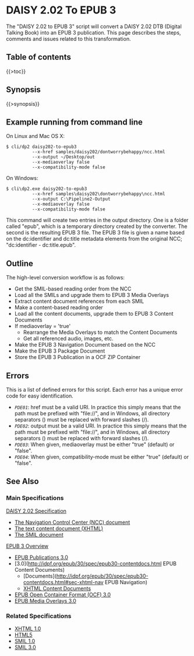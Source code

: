<link rev="dp2:doc" href="resources/xml/daisy202-to-epub3.xpl"/>
<link rel="rdf:type" href="http://www.daisy.org/ns/pipeline/userdoc"/>
<meta property="dc:title" content="DAISY 2.02 to EPUB 3"/>

<!--
labels: [Type-Doc,Compoment-UserGuide,Component-Module,Component-Script]
sidebar: UserGuideToc
-->

# DAISY 2.02 To EPUB 3

The "DAISY 2.02 to EPUB 3" script will convert a DAISY 2.02 DTB (Digital Talking Book) into an EPUB 3 publication.
This page describes the steps, comments and issues related to this transformation.

## Table of contents

{{>toc}}

## Synopsis

{{>synopsis}}

## Example running from command line

On Linux and Mac OS X:

    $ cli/dp2 daisy202-to-epub3
              --x-href samples/daisy202/dontworrybehappy/ncc.html
              --x-output ~/Desktop/out
              --x-mediaoverlay false
              --x-compatibility-mode false

On Windows:

    $ cli\dp2.exe daisy202-to-epub3
              --x-href samples\daisy202\dontworrybehappy\ncc.html
              --x-output C:\Pipeline2-Output
              --x-mediaoverlay false
              --x-compatibility-mode false

This command will create two entries in the output directory. One is a folder called "epub", which is a temporary directory created by the converter. The second is the resulting EPUB 3 file. The EPUB 3 file is given a name based on the dc:identifier and dc:title metadata elements from the original NCC; "dc:identifier - dc:title.epub".


## Outline

The high-level conversion workflow is as follows:

 * Get the SMIL-based reading order from the NCC
 * Load all the SMILs and upgrade them to EPUB 3 Media Overlays
 * Extract content document references from each SMIL
 * Make a content-based reading order
 * Load all the content documents, upgrade them to EPUB 3 Content Documents
 * If mediaoverlay = 'true'
   * Rearrange the Media Overlays to match the Content Documents
   * Get all referenced audio, images, etc.
 * Make the EPUB 3 Navigation Document based on the NCC
 * Make the EPUB 3 Package Document
 * Store the EPUB 3 Publication in a OCF ZIP Container

## Errors

This is a list of defined errors for this script. Each error has a unique error code for easy identification.

 * *`PDE01`*: href must be a valid URI. In practice this simply means that the path must be prefixed with "file://", and in Windows, all directory separators (\) must be replaced with forward slashes (/).
 * *`PDE02`*: output must be a valid URI. In practice this simply means that the path must be prefixed with "file://", and in Windows, all directory separators (\) must be replaced with forward slashes (/).
 * *`PDE03`*: When given, mediaoverlay must be either "true" (default) or "false".
 * *`PDE04`*: When given, compatibility-mode must be either "true" (default) or "false".

## See Also

### Main Specifications

[DAISY 2.02 Specification](http://www.daisy.org/z3986/specifications/daisy_202.html)

 * [The Navigation Control Center (NCC) document](http://www.daisy.org/z3986/specifications/daisy_202.html#ncc)
 * [The text content document (XHTML)](http://www.daisy.org/z3986/specifications/daisy_202.html#textdoc)
 * [The SMIL document](http://www.daisy.org/z3986/specifications/daisy_202.html#smil)

[EPUB 3 Overview](http://idpf.org/epub/30/spec/epub30-overview.html)

 * [EPUB Publications 3.0](http://idpf.org/epub/30/spec/epub30-publications.html)
 * [3.0](http://idpf.org/epub/30/spec/epub30-contentdocs.html EPUB Content Documents)
   * [Documents](http://idpf.org/epub/30/spec/epub30-contentdocs.html#sec-xhtml-nav EPUB Navigation)
   * [XHTML Content Documents](http://idpf.org/epub/30/spec/epub30-contentdocs.html#sec-xhtml)
 * [EPUB Open Container Format (OCF) 3.0](http://idpf.org/epub/30/spec/epub30-ocf.html)
 * [EPUB Media Overlays 3.0](http://idpf.org/epub/30/spec/epub30-mediaoverlays.html)

### Related Specifications

 * [XHTML 1.0](http://www.w3.org/TR/xhtml1/)
 * [HTML5](http://www.w3.org/TR/html5/)
 * [SMIL 1.0](http://www.w3.org/TR/REC-smil/)
 * [SMIL 3.0](http://www.w3.org/TR/SMIL/smil30.html)
